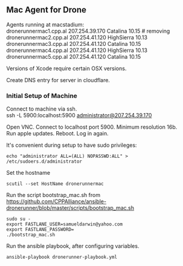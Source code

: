   
## Mac Agent for Drone    
  
Agents running at macstadium:  
dronerunnermac1.cpp.al 207.254.39.170 Catalina 10.15 # removing  
dronerunnermac2.cpp.al 207.254.41.120 HighSierra 10.13  
dronerunnermac3.cpp.al 207.254.41.120 Catalina 10.15  
dronerunnermac4.cpp.al 207.254.41.120 HighSierra 10.13  
dronerunnermac5.cpp.al 207.254.41.120 Catalina 10.15  
  
Versions of Xcode require certain OSX versions.  
  
Create DNS entry for server in cloudflare.  
  
### Initial Setup of Machine  
  
Connect to machine via ssh.    
ssh -L 5900:localhost:5900 administrator@207.254.39.170  
  
Open VNC. Connect to localhost port 5900. Minimum resolution 16b.  
Run apple updates. Reboot. Log in again.  
  
It's convenient during setup to have sudo privileges:  
  
```  
echo "administrator ALL=(ALL) NOPASSWD:ALL" > /etc/sudoers.d/administrator  
```  
Set the hostname  
```  
scutil --set HostName dronerunnermac  
```  
  
Run the script bootstrap_mac.sh from https://github.com/CPPAlliance/ansible-dronerunner/blob/master/scripts/bootstrap_mac.sh  
  
```  
sudo su -  
export FASTLANE_USER=samueldarwin@yahoo.com  
export FASTLANE_PASSWORD=  
./bootstrap_mac.sh  
```  

Run the ansible playbook, after configuring variables.  
```
ansible-playbook dronerunner-playbook.yml
```
